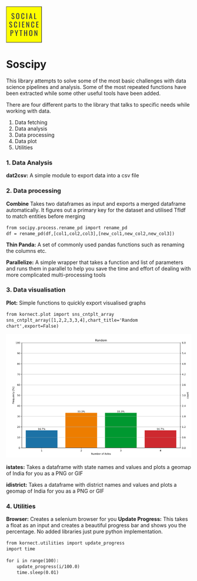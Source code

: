 ![Logo](static/logo.png)
# Soscipy
This library attempts to solve some of the most basic challenges with data science pipelines and analysis. Some of the most repeated functions have been extracted while some other useful tools have been added.

There are four different parts to the library that talks to specific needs while working with data.
1. Data fetching
2. Data analysis
3. Data processing
4. Data plot
5. Utilities


### 1. Data Analysis
**dat2csv:** A simple module to export data into a csv file



### 2. Data processing
**Combine** Takes two dataframes as input and exports a merged dataframe automatically. It figures out a primary key for the dataset and utilised TfIdf to match entities before merging

```
from socipy.process.rename_pd import rename_pd
df = rename_pd(df,[col1,col2,col3],[new_col1,new_col2,new_col3])
```

**Thin Panda:** A set of commonly used pandas functions such as renaming the columns etc.



**Parallelize:** A simple wrapper that takes a function and list of parameters and runs them in parallel to help you save the time and effort of dealing with more complicated multi-processing tools 




### 3. Data visualisation
**Plot:** Simple functions to quickly export visualised graphs
```
from kornect.plot import sns_cntplt_array
sns_cntplt_array([1,2,2,3,3,4],chart_title='Random chart',export=False) 
```
![Count Plot Chart](examples/kornect_plot.png "Count Plot Output")

**istates:** Takes a dataframe with state names and values and plots a geomap of India for you as a PNG or GIF

**idistrict:** Takes a dataframe with district names and values and plots a geomap of India for you as a PNG or GIF

### 4. Utilities
**Browser:** Creates a selenium browser for you
**Update Progress:** This takes a float as an input and creates a beautiful progress bar and shows you the percentage. No added libraries just pure python implementation.
```
from kornect.utilities import update_progress
import time

for i in range(100):
    update_progress(i/100.0)
    time.sleep(0.01)
```



